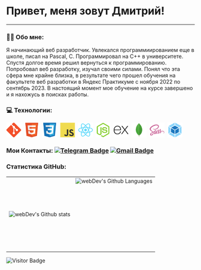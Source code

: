 # Привет, меня зовут Дмитрий!

---

### :man_technologist: Обо мне:

Я начинающий веб разработчик. Увлекался программиированием еще в школе, писал на Pascal, С. Программировал на С++ в университете. Спустя долгое время решил вернуться к программированию. Попробовал веб разработку, изучал своими силами. Понял что эта сфера мне крайне близка, в результате чего прошел обучения на факультете веб разработки в Яндекс Практикуме с ноября 2022 по сентябрь 2023. В настоящий момент мое обучение на курсе завершено и я нахожусь в поисках работы.

### 💻 Технологии:

<div>
  <img src="https://github.com/devicons/devicon/blob/master/icons/git/git-original.svg" title="git" alt="git" width="40" height="40"/>&nbsp
  <img src="https://github.com/devicons/devicon/blob/master/icons/html5/html5-original.svg" title="html5" alt="html5" width="40" height="40"/>&nbsp
  <img src="https://github.com/devicons/devicon/blob/master/icons/css3/css3-original.svg" title="css" alt="css" width="40" height="40"/>&nbsp
  <img src="https://github.com/devicons/devicon/blob/master/icons/javascript/javascript-original.svg" title="javascript" alt="javascript" width="40" height="40"/>&nbsp
  <img src="https://github.com/devicons/devicon/blob/master/icons/react/react-original.svg" title="reactjs" alt="reactjs" width="40" height="40"/>&nbsp
  <img src="https://github.com/devicons/devicon/blob/master/icons/nodejs/nodejs-original.svg" title="nodejs" alt="nodejs" width="40" height="40"/>&nbsp
  <img src="https://github.com/devicons/devicon/blob/master/icons/express/express-original.svg" title="express" alt="express" width="40" height="40"/>&nbsp
  <img src="https://github.com/devicons/devicon/blob/master/icons/mongodb/mongodb-original.svg" title="mongodb" alt="mongodb" width="40" height="40"/>&nbsp
  <img src="https://github.com/devicons/devicon/blob/master/icons/sass/sass-original.svg" title="sass/scss" alt="sass/scss" width="40" height="40"/>&nbsp;
  <img src="https://github.com/devicons/devicon/blob/master/icons/webpack/webpack-original.svg" title="webpack" alt="webpack" width="40" height="40"/>&nbsp;
</div>


### Мои Контакты: [![Telegram Badge](https://img.shields.io/badge/-Yanyuk_Dmitriy-blue?style=flat&logo=Telegram&logoColor=white)](https://t.me/lopakadude) [![Gmail Badge](https://img.shields.io/badge/-Gmail-red?style=flat&logo=Gmail&logoColor=white)](mailto:DmitriyYanyuk@yandex.ru)

### Статистика GitHub:

<table>
  <tr>
    <td>
      <img align="left" src="http://github-readme-streak-stats.herokuapp.com?user=lopakadude&theme=dark&background=000000" alt="webDev's Github stats" />
    </td>
    <td>
      <img height="195px" align="right" alt="webDev's Github Languages" src="https://github-readme-stats-sigma-five.vercel.app/api/top-langs/?username=lopakadude&layout=compact&theme=vision-friendly-dark" />
    </td>
  </tr>
</table>

![Visitor Badge](https://visitor-badge.laobi.icu/badge?page_id=lopakadude)
